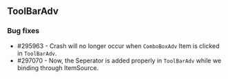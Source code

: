 ## ToolBarAdv

### Bug fixes

* \#295963 - Crash will no longer occur when `ComboBoxAdv` Item is clicked in `ToolBarAdv`.
* \#297070 - Now, the Seperator is added properly in `ToolBarAdv` while we binding through ItemSource.
